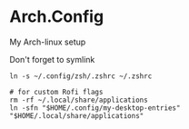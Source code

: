 # Arch.Config
My Arch-linux setup



Don't forget to symlink

```
ln -s ~/.config/zsh/.zshrc ~/.zshrc

# for custom Rofi flags
rm -rf ~/.local/share/applications
ln -sfn "$HOME/.config/my-desktop-entries" "$HOME/.local/share/applications"

```